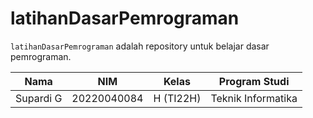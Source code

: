 # latihanDasarPemrograman
`latihanDasarPemrograman` adalah repository untuk belajar dasar pemrograman.

| Nama      | NIM         | Kelas     | Program Studi      |
|-----------|-------------|-----------|--------------------|
| Supardi G | 20220040084 | H (TI22H) | Teknik Informatika |
